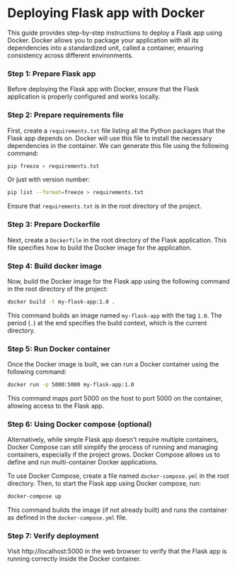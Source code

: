 # Deploying Flask app with Docker

This guide provides step-by-step instructions to deploy a Flask app using Docker. Docker allows you to package your application with all its dependencies into a standardized unit, called a container, ensuring consistency across different environments.

### Step 1: Prepare Flask app
Before deploying the Flask app with Docker, ensure that the Flask application is properly configured and works locally.

### Step 2: Prepare requirements file
First, create a `requirements.txt` file listing all the Python packages that the Flask app depends on. Docker will use this file to install the necessary dependencies in the container. We can generate this file using the following command:

```bash
pip freeze > requirements.txt
```
Or just with version number:

```bash
pip list --format=freeze > requirements.txt
```

Ensure that `requirements.txt` is in the root directory of the project.

### Step 3: Prepare Dockerfile
Next, create a `Dockerfile` in the root directory of the Flask application. This file specifies how to build the Docker image for the application.

### Step 4: Build docker image
Now, build the Docker image for the Flask app using the following command in the root directory of the project:

```bash
docker build -t my-flask-app:1.0 .
```
This command builds an image named `my-flask-app` with the tag `1.0`. The period (`.`) at the end specifies the build context, which is the current directory.

### Step 5: Run Docker container
Once the Docker image is built, we can run a Docker container using the following command:

```bash
docker run -p 5000:5000 my-flask-app:1.0
```

This command maps port 5000 on the host to port 5000 on the container, allowing access to the Flask app.

### Step 6: Using Docker compose (optional)
Alternatively, while simple Flask app doesn't require multiple containers, Docker Compose can still simplify the process of running and managing containers, especially if the project grows. Docker Compose allows us to define and run multi-container Docker applications.

To use Docker Compose, create a file named `docker-compose.yml` in the root directory. Then, to start the Flask app using Docker compose, run:

```bash
docker-compose up
```

This command builds the image (if not already built) and runs the container as defined in the `docker-compose.yml` file.

### Step 7: Verify deployment
Visit http://localhost:5000 in the web browser to verify that the Flask app is running correctly inside the Docker container.